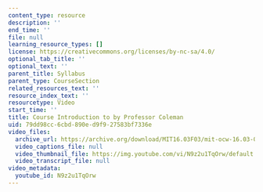 ```yaml
---
content_type: resource
description: ''
end_time: ''
file: null
learning_resource_types: []
license: https://creativecommons.org/licenses/by-nc-sa/4.0/
optional_tab_title: ''
optional_text: ''
parent_title: Syllabus
parent_type: CourseSection
related_resources_text: ''
resource_index_text: ''
resourcetype: Video
start_time: ''
title: Course Introduction to by Professor Coleman
uid: 79dd98cc-6cbd-890e-d9f9-27583bf7336e
video_files:
  archive_url: https://archive.org/download/MIT16.03F03/mit-ocw-16.03-04-facultyint-coleman-30apr2004-220k.mp4
  video_captions_file: null
  video_thumbnail_file: https://img.youtube.com/vi/N9z2u1TqOrw/default.jpg
  video_transcript_file: null
video_metadata:
  youtube_id: N9z2u1TqOrw
---
```

